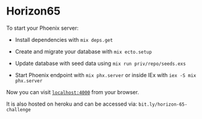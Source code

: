 # Horizon65

To start your Phoenix server:

  * Install dependencies with `mix deps.get`
  * Create and migrate your database with `mix ecto.setup`
  * Update database with seed data using `mix run priv/repo/seeds.exs`


  * Start Phoenix endpoint with `mix phx.server` or inside IEx with `iex -S mix phx.server`

Now you can visit [`localhost:4000`](http://localhost:4000) from your browser.

It is also hosted on heroku and can be accessed via: ``bit.ly/horizon-65-challenge``


